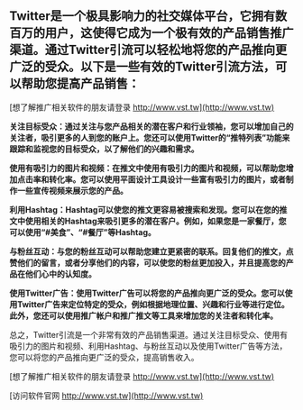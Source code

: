 ## **Twitter是一个极具影响力的社交媒体平台，它拥有数百万的用户，这使得它成为一个极有效的产品销售推广渠道。通过Twitter引流可以轻松地将您的产品推向更广泛的受众。以下是一些有效的Twitter引流方法，可以帮助您提高产品销售：**

[想了解推广相关软件的朋友请登录 http://www.vst.tw](http://www.vst.tw)

**关注目标受众：通过关注与您产品相关的潜在客户和行业领袖，您可以增加自己的关注者，吸引更多的人到您的账户上。您还可以使用Twitter的“推特列表”功能来跟踪和监视您的目标受众，以了解他们的兴趣和需求。**

**使用有吸引力的图片和视频：在推文中使用有吸引力的图片和视频，可以帮助您增加点击率和转化率。您可以使用平面设计工具设计一些富有吸引力的图片，或者制作一些宣传视频来展示您的产品。**

**利用Hashtag：Hashtag可以使您的推文更容易被搜索和发现。您可以在您的推文中使用相关的Hashtag来吸引更多的潜在客户。例如，如果您是一家餐厅，您可以使用“#美食”、“#餐厅”等Hashtag。**

**与粉丝互动：与您的粉丝互动可以帮助您建立更紧密的联系。回复他们的推文，点赞他们的留言，或者分享他们的内容，可以使您的粉丝更加投入，并且提高您的产品在他们心中的认知度。**

**使用Twitter广告：使用Twitter广告可以将您的产品推向更广泛的受众。您可以使用Twitter广告来定位特定的受众，例如根据地理位置、兴趣和行业等进行定位。此外，您还可以使用推广帐户和推广推文等工具来增加您的关注者和转化率。**

总之，Twitter引流是一个非常有效的产品销售渠道。通过关注目标受众、使用有吸引力的图片和视频、利用Hashtag、与粉丝互动以及使用Twitter广告等方法，您可以将您的产品推向更广泛的受众，提高销售收入。

[想了解推广相关软件的朋友请登录 http://www.vst.tw](http://www.vst.tw)


[访问软件官网 http://www.vst.tw](http://www.vst.tw)
